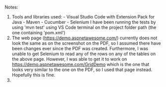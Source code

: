 Notes:

1.  Tools and libraries used:
        - Visual Studio Code with Extension Pack for Java
        - Maven
        - Cucumber
        - Selenium
    I have been running the tests by using 'mvn test' using VS Code terminal on the project folder path (the one containing 'pom.xml')
2.  The web page (https://demo.aspnetawesome.com/) currently does not look the same as on the screenshot on the PDF, so I assumed there have been changes ever since the PDF was created.
    Furthermore, I was unable to get Selenium to read any of the rows on any of the tables on the above page. However, I was able to get it to work on https://demo.aspnetawesome.com/GridDemo
    which is the one that looks very similar to the one on the PDF, so I used that page instead. Hopefully this is fine.
3.  
